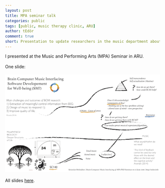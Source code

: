 ```yaml
---
layout: post
title: MPA seminar talk
categories: public
tags: [public, music therapy clinic, ARU]
author: tEdör
comment: true
short: Presentation to update researchers in the music department about my progress.
---
```

I presented at the Music and Performing Arts (MPA) Seminar in ARU.
<br><br>
One slide:
<br>
<br>
![](../assets/img//2016-06-presentation-slide5.jpg)
<br>
<br>
All slides [here](../assets/doc/k_hofstadter_phd_2016_06_presentation.pdf).

